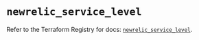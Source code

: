 # `newrelic_service_level`

Refer to the Terraform Registry for docs: [`newrelic_service_level`](https://registry.terraform.io/providers/newrelic/newrelic/3.46.0/docs/resources/service_level).
